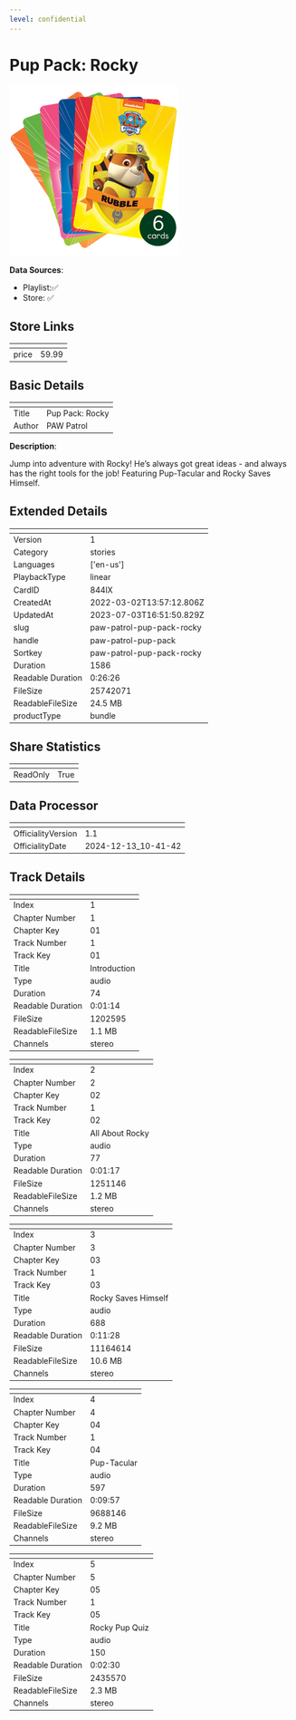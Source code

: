 ```yaml
---
level: confidential
---
```

# Pup Pack: Rocky

![card_[844lX].png](../../img/cards/card_[844lX].png)

**Data Sources**: 

- Playlist:✅
- Store: ✅


## Store Links

| <!-- --> | <!-- --> |
| - | - |
| price | 59.99 |


## Basic Details

| <!-- --> | <!-- --> |
| - | - |
| Title | Pup Pack: Rocky |
| Author | PAW Patrol |

**Description**:

Jump into adventure with Rocky! He’s always got great ideas - and always has the right tools for the job! Featuring Pup-Tacular and Rocky Saves Himself.


## Extended Details

| <!-- --> | <!-- --> |
| - | - |
| Version | 1 |
| Category | stories |
| Languages | ['en-us'] |
| PlaybackType | linear |
| CardID | 844lX |
| CreatedAt | 2022-03-02T13:57:12.806Z |
| UpdatedAt | 2023-07-03T16:51:50.829Z |
| slug | paw-patrol-pup-pack-rocky |
| handle | paw-patrol-pup-pack |
| Sortkey | paw-patrol-pup-pack-rocky |
| Duration | 1586 |
| Readable Duration | 0:26:26 |
| FileSize | 25742071 |
| ReadableFileSize | 24.5 MB |
| productType | bundle |


## Share Statistics

| <!-- --> | <!-- --> |
| - | - |
| ReadOnly | True |


## Data Processor

| <!-- --> | <!-- --> |
| - | - |
| OfficialityVersion | 1.1
| OfficialityDate | 2024-12-13_10-41-42


## Track Details

| <!-- --> | <!-- --> |
| - | - |
| Index | 1 |
| Chapter Number | 1 |
| Chapter Key | 01 |
| Track Number | 1 |
| Track Key | 01 |
| Title | Introduction |
| Type | audio |
| Duration | 74 |
| Readable Duration | 0:01:14 |
| FileSize | 1202595 |
| ReadableFileSize | 1.1 MB |
| Channels | stereo |

| <!-- --> | <!-- --> |
| - | - |
| Index | 2 |
| Chapter Number | 2 |
| Chapter Key | 02 |
| Track Number | 1 |
| Track Key | 02 |
| Title | All About Rocky |
| Type | audio |
| Duration | 77 |
| Readable Duration | 0:01:17 |
| FileSize | 1251146 |
| ReadableFileSize | 1.2 MB |
| Channels | stereo |

| <!-- --> | <!-- --> |
| - | - |
| Index | 3 |
| Chapter Number | 3 |
| Chapter Key | 03 |
| Track Number | 1 |
| Track Key | 03 |
| Title | Rocky Saves Himself |
| Type | audio |
| Duration | 688 |
| Readable Duration | 0:11:28 |
| FileSize | 11164614 |
| ReadableFileSize | 10.6 MB |
| Channels | stereo |

| <!-- --> | <!-- --> |
| - | - |
| Index | 4 |
| Chapter Number | 4 |
| Chapter Key | 04 |
| Track Number | 1 |
| Track Key | 04 |
| Title | Pup-Tacular |
| Type | audio |
| Duration | 597 |
| Readable Duration | 0:09:57 |
| FileSize | 9688146 |
| ReadableFileSize | 9.2 MB |
| Channels | stereo |

| <!-- --> | <!-- --> |
| - | - |
| Index | 5 |
| Chapter Number | 5 |
| Chapter Key | 05 |
| Track Number | 1 |
| Track Key | 05 |
| Title | Rocky Pup Quiz |
| Type | audio |
| Duration | 150 |
| Readable Duration | 0:02:30 |
| FileSize | 2435570 |
| ReadableFileSize | 2.3 MB |
| Channels | stereo |

